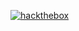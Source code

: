 [<img align="center" alt="hackthebox" src="https://www.hackthebox.com/badge/image/485216" />](https://www.hackthebox.com/users/485216)
